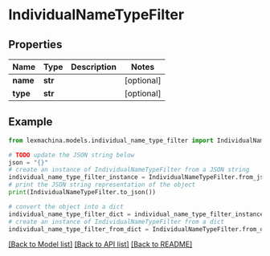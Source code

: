 # IndividualNameTypeFilter


## Properties

Name | Type | Description | Notes
------------ | ------------- | ------------- | -------------
**name** | **str** |  | [optional] 
**type** | **str** |  | [optional] 

## Example

```python
from lexmachina.models.individual_name_type_filter import IndividualNameTypeFilter

# TODO update the JSON string below
json = "{}"
# create an instance of IndividualNameTypeFilter from a JSON string
individual_name_type_filter_instance = IndividualNameTypeFilter.from_json(json)
# print the JSON string representation of the object
print(IndividualNameTypeFilter.to_json())

# convert the object into a dict
individual_name_type_filter_dict = individual_name_type_filter_instance.to_dict()
# create an instance of IndividualNameTypeFilter from a dict
individual_name_type_filter_from_dict = IndividualNameTypeFilter.from_dict(individual_name_type_filter_dict)
```
[[Back to Model list]](../README.md#documentation-for-models) [[Back to API list]](../README.md#documentation-for-api-endpoints) [[Back to README]](../README.md)


